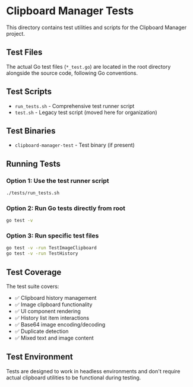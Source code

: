 # Clipboard Manager Tests

This directory contains test utilities and scripts for the Clipboard Manager project.

## Test Files

The actual Go test files (`*_test.go`) are located in the root directory alongside the source code, following Go conventions.

## Test Scripts

- `run_tests.sh` - Comprehensive test runner script
- `test.sh` - Legacy test script (moved here for organization)

## Test Binaries

- `clipboard-manager-test` - Test binary (if present)

## Running Tests

### Option 1: Use the test runner script
```bash
./tests/run_tests.sh
```

### Option 2: Run Go tests directly from root
```bash
go test -v
```

### Option 3: Run specific test files
```bash
go test -v -run TestImageClipboard
go test -v -run TestHistory
```

## Test Coverage

The test suite covers:
- ✅ Clipboard history management
- ✅ Image clipboard functionality  
- ✅ UI component rendering
- ✅ History list item interactions
- ✅ Base64 image encoding/decoding
- ✅ Duplicate detection
- ✅ Mixed text and image content

## Test Environment

Tests are designed to work in headless environments and don't require actual clipboard utilities to be functional during testing.